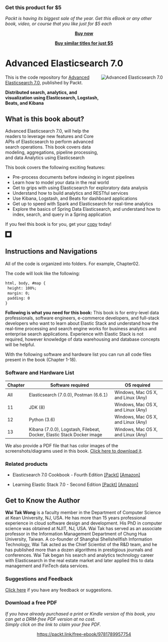 
### Get this product for $5

<i>Packt is having its biggest sale of the year. Get this eBook or any other book, video, or course that you like just for $5 each</i>


<b><p align='center'>[Buy now](https://packt.link/9781789957754)</p></b>


<b><p align='center'>[Buy similar titles for just $5](https://subscription.packtpub.com/search)</p></b>


# Advanced Elasticsearch 7.0

<a href="https://www.packtpub.com/in/data/mastering-elasticsearch-7-0?utm_source=github&utm_medium=repository&utm_campaign="><img src="" alt="" height="256px" align="right"><img src="https://www.packtpub.com/media/catalog/product/cache/e4d64343b1bc593f1c5348fe05efa4a6/9/7/9781789957754-original.jpeg" alt="Advanced Elasticsearch 7.0" height="256px" align="right"></a>


This is the code repository for [Advanced Elasticsearch 7.0](https://www.packtpub.com/in/data/mastering-elasticsearch-7-0?utm_source=github&utm_medium=repository&utm_campaign=), published by Packt.

**Distributed search, analytics, and visualization using Elasticsearch, Logstash, Beats, and Kibana**

## What is this book about?
Advanced Elasticsearch 7.0, will help the readers to leverage new features and Core APIs of Elasticsearch to perform advanced search operations. This book covers data modeling, aggregations, pipeline processing, and data Analytics using Elasticsearch

This book covers the following exciting features:
* Pre-process documents before indexing in ingest pipelines
* Learn how to model your data in the real world
* Get to grips with using Elasticsearch for exploratory data analysis
* Understand how to build analytics and RESTful services
* Use Kibana, Logstash, and Beats for dashboard applications
* Get up to speed with Spark and Elasticsearch for real-time analytics
* Explore the basics of Spring Data Elasticsearch, and understand how to index, search, and query in a Spring application


If you feel this book is for you, get your [copy](https://www.amazon.com/dp/1789957753) today!

<a href="https://www.packtpub.com/?utm_source=github&utm_medium=banner&utm_campaign=GitHubBanner"><img src="https://raw.githubusercontent.com/PacktPublishing/GitHub/master/GitHub.png" 
alt="https://www.packtpub.com/" border="5" /></a>

## Instructions and Navigations
All of the code is organized into folders. For example, Chapter02.

The code will look like the following:
```
html, body, #map {
 height: 100%; 
 margin: 0;
 padding: 0
}
```

**Following is what you need for this book:**
This book is for entry-level data professionals, software engineers, e-commerce developers, and full-stack developers who want to learn about Elastic Stack and understand how the real-time processing and search engine works for business analytics and enterprise search applications. Experience with Elastic Stack is not required, however knowledge of data warehousing and database concepts will be helpful.

With the following software and hardware list you can run all code files present in the book (Chapter 1-18).
### Software and Hardware List
| Chapter | Software required | OS required |
| -------- | ------------------------------------ | ----------------------------------- |
| All | Elasticsearch (7.0.0), Postman (6.6.1) | Windows, Mac OS X, and Linux (Any) |
| 11 | JDK (8) | Windows, Mac OS X, and Linux (Any) |
| 12 | Python (3.6) | Windows, Mac OS X, and Linux (Any) |
| 13 | Kibana (7.0.0), Logstash, Filebeat, Docker, Elastic Stack Docker image | Windows, Mac OS X, and Linux (Any) |


We also provide a PDF file that has color images of the screenshots/diagrams used in this book. [Click here to download it](https://static.packt-cdn.com/downloads/9781789957754_ColorImages.pdf).

### Related products
* Elasticsearch 7.0 Cookbook - Fourth Edition  [[Packt]](https://www.packtpub.com/big-data-and-business-intelligence/elasticsearch-70-cookbook-fourth-edition?utm_source=github&utm_medium=repository&utm_campaign=) [[Amazon]](https://www.amazon.com/dp/1789956501)

* Learning Elastic Stack 7.0 - Second Edition  [[Packt]](https://www.packtpub.com/in/big-data-and-business-intelligence/learning-elastic-stack-70-second-edition?utm_source=github&utm_medium=repository&utm_campaign=) [[Amazon]](https://www.amazon.com/dp/1789954398)



## Get to Know the Author
**Wai Tak Wong** is a faculty member in the Department of Computer Science at Kean University, NJ, USA. He has more than 15 years professional experience in cloud software design and development. His PhD in computer science was obtained at NJIT, NJ, USA. Wai Tak has served as an associate professor in the Information Management Department of Chung Hua University, Taiwan. A co-founder of Shanghai Shellshellfish Information Technology, Wai Tak acted as the Chief Scientist of the R&D team, and he has published more than a dozen algorithms in prestigious journals and conferences. Wai Tak began his search and analytics technology career with Elasticsearch in the real estate market and later applied this to data management and FinTech data services.

### Suggestions and Feedback
[Click here](https://docs.google.com/forms/d/e/1FAIpQLSdy7dATC6QmEL81FIUuymZ0Wy9vH1jHkvpY57OiMeKGqib_Ow/viewform) if you have any feedback or suggestions.


### Download a free PDF

 <i>If you have already purchased a print or Kindle version of this book, you can get a DRM-free PDF version at no cost.<br>Simply click on the link to claim your free PDF.</i>
<p align="center"> <a href="https://packt.link/free-ebook/9781789957754">https://packt.link/free-ebook/9781789957754 </a> </p>